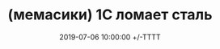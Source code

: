 ---
title: (мемасики) 1С ломает сталь
date: 2019-07-06 10:00:00 +/-TTTT
media_subpath: /assets/posts/memes/
categories: [Мемасики]
tags: [1С, Мемасики, Желтый Чайник 1С]
image:
  path: 2019-07-06-memes-erp-iron-man.jpg
links:
  top: false
  bottom: true
  values:
  - name: Telegram
    url: https://t.me/JuniorOneS/16
---
